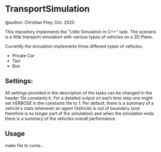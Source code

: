 # TransportSimulation

@author: Christian Frey; Oct. 2020

This repository implements the "Little Simulation in C++" task. 
The scenario is a little transport simulation with various types of vehicles on a 2D Plane. 

Currently the simulation implements three different types of vehicles: 
* Private Car
* Taxi
* Bus

## Settings:
All settings provided in the description of the tasks can be changed in the header file _constants.h_. 
For a detailed output on each time step one might set _VERBOSE_ in the constants file to *1*. 
Per default, there is a summary of a vehicle's stats whenever an agent (Vehicle) is out of boundary (and therefore is no longer part of the simulation) and when the simulation ends there is a summary of the vehicles overall performance. 

## Usage
make file to come...


